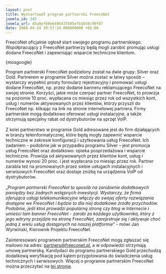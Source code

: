 ```yaml
---
layout: post
title: Wystartował program partnerski FreecoNet
joomla_id: 243
joomla_url: d5a8ef69e649643fb95efb1650c99f87
date: 2008-04-24 19:57:14.000000000 +02:00
---
```

FreecoNet oficjalnie ogłosił start swojego programu partnerskiego. Wsp&oacute;łpracujący z FreecoNet partnerzy będą mogli zarobić promując usługi dodane FreecoNet i zapewniając wsparcie techniczne klientom.<p>{mosgoogle}</p><p>Program partnerski FreecoNet podzielony został na dwie grupy: Silver oraz Gold. Partnerem w programie Silver można zostać w łatwy spos&oacute;b &ndash; wystarczy wypełnić prosty formularz rejestracyjny i promować usługi dodane FreecoNet, np. przez dodanie banneru reklamującego FreecoNet na swojej stronie. Korzyści, jakie może czerpać partner FreecoNet, to prowizja na poziomie 10 proc. wypłacana co miesiąc przez rok od wszystkich kont, usług i numer&oacute;w aktywowanych przez klient&oacute;w, kt&oacute;rzy przyszli do FreecoNet np. klikając na link na stronie internetowej partnera. Firmy partnerskie mogą dodatkowo oferować usługi instalacyjne, a także otrzymują specjalny rabat od dystrybutor&oacute;w na sprzęt VoIP.<br /><br />Z kolei partnerstwo w programie Gold adresowane jest do firm działających w branży teleinformatycznej, kt&oacute;re będą mogły zapewnić wsparcie techniczne w zakresie konfiguracji i użytkowania usług FreecoNet. Ich zadaniem &ndash; podobnie jak w przypadku programu Silver &ndash; jest promocja usług FreecoNet oraz dodatkowo: opieka posprzedażowa i wsparcie techniczne. Prowizja od aktywowanych przez klient&oacute;w kont, usług i numer&oacute;w wynosi 20 proc. i jest wypłacana co miesiąc przez rok. Partner zarabia też na promowanych przez siebie usługach instalacyjnych i serwisowych FreecoNet oraz dostaje zniżkę na urządzenia VoIP od dystrybutor&oacute;w.<br /><br />&bdquo;<em>Program partnerski FreecoNet to spos&oacute;b na zarobienie dodatkowych pieniędzy bez żadnych wstępnych inwestycji. Wystarczy, że firma oferująca usługi telekomunikacyjne włączy do swojej oferty rozwiązania dostępne we FreecoNet i będzie to dla niej dodatkowe źr&oacute;dło przychod&oacute;w. Podobnie, jeśli ktoś prowadzi popularną stronę czy blog w Internecie i umieści tam banner FreecoNet - zarobi za każdego użytkownika, kt&oacute;ry z jego witryny przejdzie na stronę FreecoNet, zarejestruje się i aktywuje choć jedną z wielu usług dostępnych na naszej platformie</em>&rdquo; - m&oacute;wi Jan Wyrwiński, Kierownik Projektu FreecoNet.<br /><br />Zainteresowani programem partnerskim FreecoNet mogą zgłaszać się mailowo na adres: partners@freeconet.pl, a w odpowiedzi otrzymają umowę partnerską. Kandydaci do programu partnerskiego Gold przechodzą dodatkową weryfikację pod kątem przygotowania do świadczenia usług technicznych i serwisowych. Więcej o programie partnerskim FreecoNet można przeczytać na <a href="http://www.freeconet.pl/pl/sub/157,telefonia_internetowa/program_partnerski.html" target="_blank">tej stronie</a>. </p>
